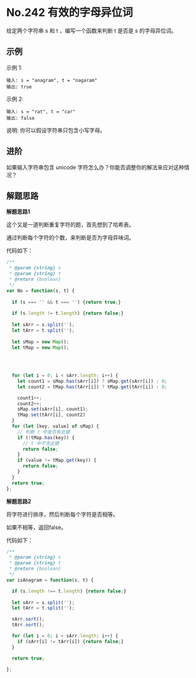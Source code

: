 # No.242  有效的字母异位词

给定两个字符串 s 和 t ，编写一个函数来判断 t 是否是 s 的字母异位词。


## 示例

示例 1:

```
输入: s = "anagram", t = "nagaram"
输出: true
```

示例 2: 

```
输入: s = "rat", t = "car"
输出: false
```

说明:
你可以假设字符串只包含小写字母。

## 进阶
如果输入字符串包含 unicode 字符怎么办？你能否调整你的解法来应对这种情况？

## 解题思路

**解题思路1**

这个又是一道判断重复字符的题，首先想到了哈希表。

通过判断每个字符的个数，来判断是否为字母异味词。

代码如下：

```javascript
/**
 * @param {string} s
 * @param {string} t
 * @return {boolean}
 */
var No = function(s, t) {
  
  if (s === '' && t === '') {return true;}
  
  if (s.length != t.length) {return false;}
  
  let sArr = s.split('');
  let tArr = t.split('');
  
  let sMap = new Map();
  let tMap = new Map();

  
  
  
  for (let i = 0; i < sArr.length; i++) {
    let count1 = sMap.has(sArr[i]) ? sMap.get(sArr[i]) : 0;
    let count2 = tMap.has(tArr[i]) ? tMap.get(tArr[i]) : 0;

    count1++;
    count2++;
    sMap.set(sArr[i], count1);
    tMap.set(tArr[i], count2)
  }
  for (let [key, value] of sMap) {
    // 判断 t 中是否有此键
    if (!tMap.has(key)) {
      // t 中不含此键
      return false;
    }
    if (value != tMap.get(key)) {
      return false;
    }
  }
  return true;
};
```

**解题思路2**

将字符进行排序，然后判断每个字符是否相等。

如果不相等，返回false。

代码如下：

```javascript
/**
 * @param {string} s
 * @param {string} t
 * @return {boolean}
 */
var isAnagram = function(s, t) {

  if (s.length !== t.length) {return false;}
  
  let sArr = s.split('');
  let tArr = t.split('');

  sArr.sort();
  tArr.sort();

  for (let i = 0; i < sArr.length; i++) {
    if (sArr[i] != tArr[i]) {return false;}
  }

  return true;

};
```

